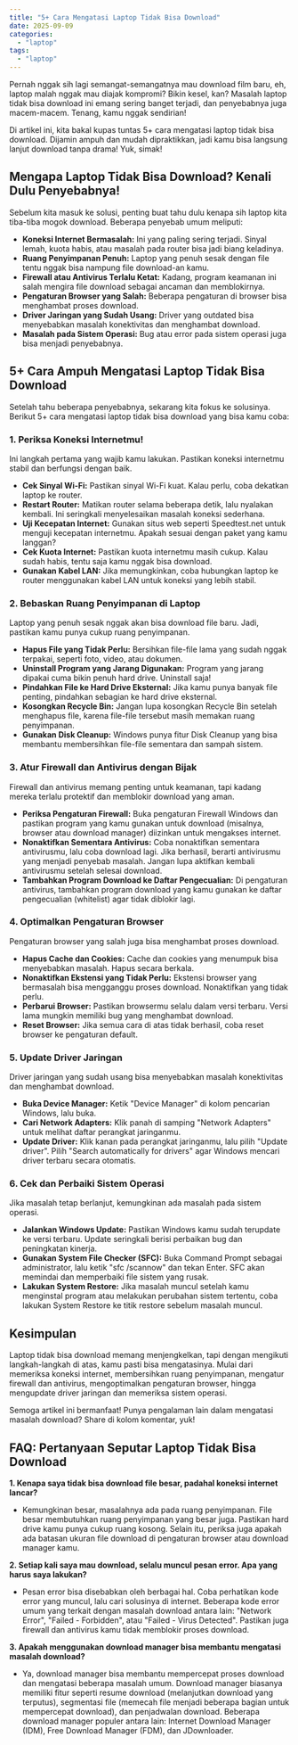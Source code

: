 ```yaml
---
title: "5+ Cara Mengatasi Laptop Tidak Bisa Download"
date: 2025-09-09
categories: 
  - "laptop"
tags: 
  - "laptop"
---
```


Pernah nggak sih lagi semangat-semangatnya mau download film baru, eh, laptop malah nggak mau diajak kompromi? Bikin kesel, kan? Masalah laptop tidak bisa download ini emang sering banget terjadi, dan penyebabnya juga macem-macem. Tenang, kamu nggak sendirian!

Di artikel ini, kita bakal kupas tuntas 5+ cara mengatasi laptop tidak bisa download. Dijamin ampuh dan mudah dipraktikkan, jadi kamu bisa langsung lanjut download tanpa drama! Yuk, simak!

## Mengapa Laptop Tidak Bisa Download? Kenali Dulu Penyebabnya!

Sebelum kita masuk ke solusi, penting buat tahu dulu kenapa sih laptop kita tiba-tiba mogok download. Beberapa penyebab umum meliputi:

- **Koneksi Internet Bermasalah:** Ini yang paling sering terjadi. Sinyal lemah, kuota habis, atau masalah pada router bisa jadi biang keladinya.
- **Ruang Penyimpanan Penuh:** Laptop yang penuh sesak dengan file tentu nggak bisa nampung file download-an kamu.
- **Firewall atau Antivirus Terlalu Ketat:** Kadang, program keamanan ini salah mengira file download sebagai ancaman dan memblokirnya.
- **Pengaturan Browser yang Salah:** Beberapa pengaturan di browser bisa menghambat proses download.
- **Driver Jaringan yang Sudah Usang:** Driver yang outdated bisa menyebabkan masalah konektivitas dan menghambat download.
- **Masalah pada Sistem Operasi:** Bug atau error pada sistem operasi juga bisa menjadi penyebabnya.

## 5+ Cara Ampuh Mengatasi Laptop Tidak Bisa Download

Setelah tahu beberapa penyebabnya, sekarang kita fokus ke solusinya. Berikut 5+ cara mengatasi laptop tidak bisa download yang bisa kamu coba:

### 1\. Periksa Koneksi Internetmu!

Ini langkah pertama yang wajib kamu lakukan. Pastikan koneksi internetmu stabil dan berfungsi dengan baik.

- **Cek Sinyal Wi-Fi:** Pastikan sinyal Wi-Fi kuat. Kalau perlu, coba dekatkan laptop ke router.
- **Restart Router:** Matikan router selama beberapa detik, lalu nyalakan kembali. Ini seringkali menyelesaikan masalah koneksi sederhana.
- **Uji Kecepatan Internet:** Gunakan situs web seperti Speedtest.net untuk menguji kecepatan internetmu. Apakah sesuai dengan paket yang kamu langgan?
- **Cek Kuota Internet:** Pastikan kuota internetmu masih cukup. Kalau sudah habis, tentu saja kamu nggak bisa download.
- **Gunakan Kabel LAN:** Jika memungkinkan, coba hubungkan laptop ke router menggunakan kabel LAN untuk koneksi yang lebih stabil.

### 2\. Bebaskan Ruang Penyimpanan di Laptop

Laptop yang penuh sesak nggak akan bisa download file baru. Jadi, pastikan kamu punya cukup ruang penyimpanan.

- **Hapus File yang Tidak Perlu:** Bersihkan file-file lama yang sudah nggak terpakai, seperti foto, video, atau dokumen.
- **Uninstall Program yang Jarang Digunakan:** Program yang jarang dipakai cuma bikin penuh hard drive. Uninstall saja!
- **Pindahkan File ke Hard Drive Eksternal:** Jika kamu punya banyak file penting, pindahkan sebagian ke hard drive eksternal.
- **Kosongkan Recycle Bin:** Jangan lupa kosongkan Recycle Bin setelah menghapus file, karena file-file tersebut masih memakan ruang penyimpanan.
- **Gunakan Disk Cleanup:** Windows punya fitur Disk Cleanup yang bisa membantu membersihkan file-file sementara dan sampah sistem.

### 3\. Atur Firewall dan Antivirus dengan Bijak

Firewall dan antivirus memang penting untuk keamanan, tapi kadang mereka terlalu protektif dan memblokir download yang aman.

- **Periksa Pengaturan Firewall:** Buka pengaturan Firewall Windows dan pastikan program yang kamu gunakan untuk download (misalnya, browser atau download manager) diizinkan untuk mengakses internet.
- **Nonaktifkan Sementara Antivirus:** Coba nonaktifkan sementara antivirusmu, lalu coba download lagi. Jika berhasil, berarti antivirusmu yang menjadi penyebab masalah. Jangan lupa aktifkan kembali antivirusmu setelah selesai download.
- **Tambahkan Program Download ke Daftar Pengecualian:** Di pengaturan antivirus, tambahkan program download yang kamu gunakan ke daftar pengecualian (whitelist) agar tidak diblokir lagi.

### 4\. Optimalkan Pengaturan Browser

Pengaturan browser yang salah juga bisa menghambat proses download.

- **Hapus Cache dan Cookies:** Cache dan cookies yang menumpuk bisa menyebabkan masalah. Hapus secara berkala.
- **Nonaktifkan Ekstensi yang Tidak Perlu:** Ekstensi browser yang bermasalah bisa mengganggu proses download. Nonaktifkan yang tidak perlu.
- **Perbarui Browser:** Pastikan browsermu selalu dalam versi terbaru. Versi lama mungkin memiliki bug yang menghambat download.
- **Reset Browser:** Jika semua cara di atas tidak berhasil, coba reset browser ke pengaturan default.

### 5\. Update Driver Jaringan

Driver jaringan yang sudah usang bisa menyebabkan masalah konektivitas dan menghambat download.

- **Buka Device Manager:** Ketik "Device Manager" di kolom pencarian Windows, lalu buka.
- **Cari Network Adapters:** Klik panah di samping "Network Adapters" untuk melihat daftar perangkat jaringanmu.
- **Update Driver:** Klik kanan pada perangkat jaringanmu, lalu pilih "Update driver". Pilih "Search automatically for drivers" agar Windows mencari driver terbaru secara otomatis.

### 6\. Cek dan Perbaiki Sistem Operasi

Jika masalah tetap berlanjut, kemungkinan ada masalah pada sistem operasi.

- **Jalankan Windows Update:** Pastikan Windows kamu sudah terupdate ke versi terbaru. Update seringkali berisi perbaikan bug dan peningkatan kinerja.
- **Gunakan System File Checker (SFC):** Buka Command Prompt sebagai administrator, lalu ketik "sfc /scannow" dan tekan Enter. SFC akan memindai dan memperbaiki file sistem yang rusak.
- **Lakukan System Restore:** Jika masalah muncul setelah kamu menginstal program atau melakukan perubahan sistem tertentu, coba lakukan System Restore ke titik restore sebelum masalah muncul.

## Kesimpulan

Laptop tidak bisa download memang menjengkelkan, tapi dengan mengikuti langkah-langkah di atas, kamu pasti bisa mengatasinya. Mulai dari memeriksa koneksi internet, membersihkan ruang penyimpanan, mengatur firewall dan antivirus, mengoptimalkan pengaturan browser, hingga mengupdate driver jaringan dan memeriksa sistem operasi.

Semoga artikel ini bermanfaat! Punya pengalaman lain dalam mengatasi masalah download? Share di kolom komentar, yuk!

## FAQ: Pertanyaan Seputar Laptop Tidak Bisa Download

**1\. Kenapa saya tidak bisa download file besar, padahal koneksi internet lancar?**

- Kemungkinan besar, masalahnya ada pada ruang penyimpanan. File besar membutuhkan ruang penyimpanan yang besar juga. Pastikan hard drive kamu punya cukup ruang kosong. Selain itu, periksa juga apakah ada batasan ukuran file download di pengaturan browser atau download manager kamu.

**2\. Setiap kali saya mau download, selalu muncul pesan error. Apa yang harus saya lakukan?**

- Pesan error bisa disebabkan oleh berbagai hal. Coba perhatikan kode error yang muncul, lalu cari solusinya di internet. Beberapa kode error umum yang terkait dengan masalah download antara lain: "Network Error", "Failed - Forbidden", atau "Failed - Virus Detected". Pastikan juga firewall dan antivirus kamu tidak memblokir proses download.

**3\. Apakah menggunakan download manager bisa membantu mengatasi masalah download?**

- Ya, download manager bisa membantu mempercepat proses download dan mengatasi beberapa masalah umum. Download manager biasanya memiliki fitur seperti resume download (melanjutkan download yang terputus), segmentasi file (memecah file menjadi beberapa bagian untuk mempercepat download), dan penjadwalan download. Beberapa download manager populer antara lain: Internet Download Manager (IDM), Free Download Manager (FDM), dan JDownloader.

